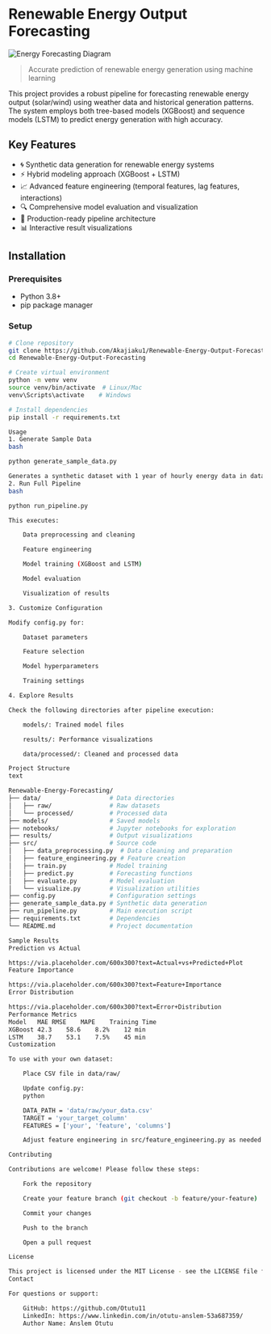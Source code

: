 # Renewable Energy Output Forecasting

![Energy Forecasting Diagram](https://via.placeholder.com/800x400?text=Renewable+Energy+Forecasting+Workflow)
> Accurate prediction of renewable energy generation using machine learning

This project provides a robust pipeline for forecasting renewable energy output (solar/wind) using weather data and historical generation patterns. The system employs both tree-based models (XGBoost) and sequence models (LSTM) to predict energy generation with high accuracy.

## Key Features
- 🌀 Synthetic data generation for renewable energy systems
- ⚡ Hybrid modeling approach (XGBoost + LSTM)
- 📈 Advanced feature engineering (temporal features, lag features, interactions)
- 🔍 Comprehensive model evaluation and visualization
- 🚀 Production-ready pipeline architecture
- 📊 Interactive result visualizations

## Installation

### Prerequisites
- Python 3.8+
- pip package manager

### Setup
```bash
# Clone repository
git clone https://github.com/Akajiaku1/Renewable-Energy-Output-Forecasting.git
cd Renewable-Energy-Output-Forecasting

# Create virtual environment
python -m venv venv
source venv/bin/activate  # Linux/Mac
venv\Scripts\activate    # Windows

# Install dependencies
pip install -r requirements.txt

Usage
1. Generate Sample Data
bash

python generate_sample_data.py

Generates a synthetic dataset with 1 year of hourly energy data in data/raw/energy_data.csv
2. Run Full Pipeline
bash

python run_pipeline.py

This executes:

    Data preprocessing and cleaning

    Feature engineering

    Model training (XGBoost and LSTM)

    Model evaluation

    Visualization of results

3. Customize Configuration

Modify config.py for:

    Dataset parameters

    Feature selection

    Model hyperparameters

    Training settings

4. Explore Results

Check the following directories after pipeline execution:

    models/: Trained model files

    results/: Performance visualizations

    data/processed/: Cleaned and processed data

Project Structure
text

Renewable-Energy-Forecasting/
├── data/                   # Data directories
│   ├── raw/                # Raw datasets
│   └── processed/          # Processed data
├── models/                 # Saved models
├── notebooks/              # Jupyter notebooks for exploration
├── results/                # Output visualizations
├── src/                    # Source code
│   ├── data_preprocessing.py  # Data cleaning and preparation
│   ├── feature_engineering.py # Feature creation
│   ├── train.py            # Model training
│   ├── predict.py          # Forecasting functions
│   ├── evaluate.py         # Model evaluation
│   └── visualize.py        # Visualization utilities
├── config.py               # Configuration settings
├── generate_sample_data.py # Synthetic data generation
├── run_pipeline.py         # Main execution script
├── requirements.txt        # Dependencies
└── README.md               # Project documentation

Sample Results
Prediction vs Actual

https://via.placeholder.com/600x300?text=Actual+vs+Predicted+Plot
Feature Importance

https://via.placeholder.com/600x300?text=Feature+Importance
Error Distribution

https://via.placeholder.com/600x300?text=Error+Distribution
Performance Metrics
Model	MAE	RMSE	MAPE	Training Time
XGBoost	42.3	58.6	8.2%	12 min
LSTM	38.7	53.1	7.5%	45 min
Customization

To use with your own dataset:

    Place CSV file in data/raw/

    Update config.py:
    python

    DATA_PATH = 'data/raw/your_data.csv'
    TARGET = 'your_target_column'
    FEATURES = ['your', 'feature', 'columns']

    Adjust feature engineering in src/feature_engineering.py as needed

Contributing

Contributions are welcome! Please follow these steps:

    Fork the repository

    Create your feature branch (git checkout -b feature/your-feature)

    Commit your changes 

    Push to the branch 

    Open a pull request

License

This project is licensed under the MIT License - see the LICENSE file for details.
Contact

For questions or support:

    GitHub: https://github.com/Otutu11
    LinkedIn: https://www.linkedin.com/in/otutu-anslem-53a687359/
    Author Name: Anslem Otutu
